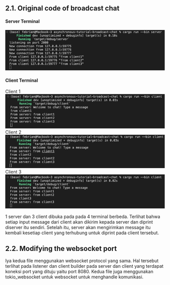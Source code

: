 ## 2.1. Original code of broadcast chat
#### Server Terminal
![](msc/server.png)
#### Client Terminal
Client 1
![](msc/client1.png)
Client 2
![](msc/client2.png)
Client 3
![](msc/client3.png)

1 server dan 3 client dibuka pada pada 4 terminal berbeda. Terlihat bahwa setiap input message dari client akan dikirim kepada server dan diprint diserver itu sendiri. Setelah itu, server akan mengirimkan message itu kembali kesetiap client yang terhubung untuk diprint pada client tersebut.

## 2.2. Modifying the websocket port
Iya kedua file menggunakan websocket protocol yang sama. Hal tersebut terlihat pada listener dan client builder pada server dan client yang terdapat koneksi port yang dituju yaitu port 8080. Kedua file juga menggunakan tokio_websocket untuk websocket untuk menghandle komunikasi.